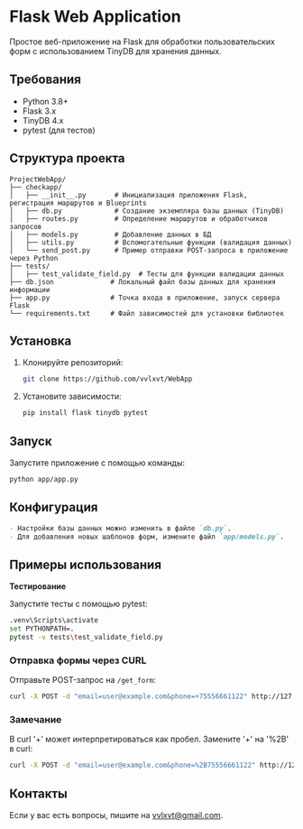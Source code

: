 # Flask Web Application
Простое веб-приложение на Flask для обработки пользовательских форм с использованием TinyDB для хранения данных. 

## Требования

- Python 3.8+
- Flask 3.x
- TinyDB 4.x
- pytest (для тестов)

## Структура проекта

```plaintext
ProjectWebApp/
├── checkapp/
│   ├── __init__.py       # Инициализация приложения Flask, регистрация маршрутов и Blueprints
│   ├── db.py             # Создание экземпляра базы данных (TinyDB)
│   ├── routes.py         # Определение маршрутов и обработчиков запросов
│   ├── models.py         # Добавление данных в БД
│   ├── utils.py          # Вспомогательные функции (валидация данных)
│   └── send_post.py      # Пример отправки POST-запроса в приложение через Python
├── tests/
│   ├── test_validate_field.py  # Тесты для функции валидации данных
├── db.json              # Локальный файл базы данных для хранения информации
├── app.py               # Точка входа в приложение, запуск сервера Flask
└── requirements.txt     # Файл зависимостей для установки библиотек
```
## Установка

1. Клонируйте репозиторий:
    ```bash
    git clone https://github.com/vvlxvt/WebApp
    ```

2. Установите зависимости:
    ```bash
    pip install flask tinydb pytest
    ```

## Запуск

Запустите приложение с помощью команды:
   ```bash
   python app/app.py
   ```
## Конфигурация

```markdown
- Настройки базы данных можно изменить в файле `db.py`.
- Для добавления новых шаблонов форм, измените файл `app/models.py`.
```
## Примеры использования

**Тестирование**

Запустите тесты с помощью pytest:

```bash
.venv\Scripts\activate
set PYTHONPATH=.
pytest -v tests\test_validate_field.py

```
### Отправка формы через CURL
Отправьте POST-запрос на `/get_form`:
```bash
curl -X POST -d "email=user@example.com&phone=+75556661122" http://127.0.0.1:5000/get_form
```

### Замечание
В curl '+' может интерпретироваться как пробел.
Замените '+' на '%2B' в curl:
```bash
curl -X POST -d "email=user@example.com&phone=%2B75556661122" http://127.0.0.1:5000/get_form
```


## Контакты

Если у вас есть вопросы, пишите на [vvlxvt@gmail.com](vvlxvt@gmail.com).